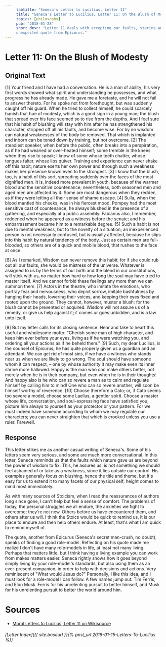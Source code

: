 ```yaml
---
     tabtitle: "Seneca's Letter to Lucilius, Letter 11"
     title: "Seneca's Letter to Lucilius, Letter 11: On the Blush of Modesty"
     topics: [philosophy]
     pub: "2018-01-28"
     short_desc: "Letter 11 deals with accepting our faults, staring an
     unexpected quote from Epicurus."
---
```


# Letter 11: On the Blush of Modesty

## Original Text

[1] Your friend and I have had a conversation. He is a man of ability; his very
first words showed what spirit and understanding he possesses, and what progress
he has already made. He gave me a foretaste, and he will not fail to answer
thereto. For he spoke not from forethought, but was suddenly caught off his
guard. When he tried to collect himself, he could scarcely banish that hue of
modesty, which is a good sign in a young man; the blush that spread over his
face seemed so to rise from the depths. And I feel sure that his habit of
blushing will stay with him after he has strengthened his character, stripped
off all his faults, and become wise. For by no wisdom can natural weaknesses of
the body be removed. That which is implanted and inborn can be toned down by
training, but not overcome. [2] The steadiest speaker, when before the public,
often breaks into a perspiration, as if he had wearied or over-heated himself;
some tremble in the knees when they rise to speak; I know of some whose teeth
chatter, whose tongues falter, whose lips quiver. Training and experience can
never shake off this habit; nature exerts her own power and through such a
weakness makes her presence known even to the strongest. [3] I know that the
blush, too, is a habit of this sort, spreading suddenly over the faces of the
most dignified men. It is, indeed more prevalent in youth, because of the warmer
blood and the sensitive countenance; nevertheless, both seasoned men and aged
men are affected by it.  Some are most dangerous when they redden, as if they
were letting all their sense of shame escape. [4] Sulla, when the blood mantled
his cheeks, was in his fiercest mood. Pompey had the most sensitive cast of
countenance; he always blushed in the presence of a gathering, and especially at
a public assembly. Fabianus also, I remember, reddened when he appeared as a
witness before the senate; and his embarrassment became him to a remarkable
degree. [5] Such a habit is not due to mental weakness, but to the novelty of a
situation; an inexperienced person is not necessarily confused, but is usually
affected, because he slips into this habit by natural tendency of the body. Just
as certain men are full-blooded, so others are of a quick and mobile blood, that
rushes to the face at once.

[6] As I remarked, Wisdom can never remove this habit; for if she could rub out
all our faults, she would be mistress of the universe. Whatever is assigned to
us by the terms of our birth and the blend in our constitutions, will stick with
us, no matter how hard or how long the soul may have tried to master itself. And
we cannot forbid these feelings any more than we can summon them. [7] Actors in
the theatre, who imitate the emotions, who portray fear and nervousness, who
depict sorrow, imitate bashfulness by hanging their heads, lowering their
voices, and keeping their eyes fixed and rooted upon the ground. They cannot,
however, muster a blush; for the blush cannot be prevented or acquired. Wisdom
will not assure us of a remedy, or give us help against it; it comes or goes
unbidden, and is a law unto itself.

[8] But my letter calls for its closing sentence. Hear and take to heart this
useful and wholesome motto: "Cherish some man of high character, and keep him
ever before your eyes, living as if he were watching you, and ordering all your
actions as if he beheld them." [9] Such, my dear Lucilius, is the counsel of
Epicurus; he has quite properly given us a guardian and an attendant. We can get
rid of most sins, if we have a witness who stands near us when we are likely to
go wrong. The soul should have someone whom it can respect, – one by whose
authority it may make even its inner shrine more hallowed. Happy is the man who
can make others better, not merely when he is in their company, but even when he
is in their thoughts! And happy also is he who can so revere a man as to calm
and regulate himself by calling him to mind! One who can so revere another, will
soon be himself worthy of reverence. [10] Choose therefore a Cato; or, if Cato
seems too severe a model, choose some Laelius, a gentler spirit. Choose a master
whose life, conversation, and soul-expressing face have satisfied you; picture
him always to yourself as your protector or your pattern. For we must indeed
have someone according to whom we may regulate our characters; you can never
straighten that which is crooked unless you use a ruler. Farewell.

## Response

This letter stikes me as another casual writing of Seneca's. Some of his letters
seem very serious, and some are much more conversational. In this letter, Seneca
remninds us that the faults which nature gave us are beyond the power of wisdom
to fix. This, he assures us, is not something we should feel ashamed of or take
as a weakness, since it lies outside our control. His examples generally focus
on blushing, hence the title and theme, but it's easy for us to extend it to
many facets of our physical self; height comes to mind most immediately.

As with many sources of Stoicism, when I read the reassurances of authors long
since gone, I can't help but feel a sense of comfort. The problems of today, the
personal struggles we all endure, the anxieties we fight to overcome; they're
not new. Others before us have encountered them, and others after us will. I
think the Stoics would be quick to remind us, it is our place to endure and then
help others endure. At least, that's what I am quick to remind myself of.

The quote, another from Epicurus (Seneca's secret man-crush, no doubt), speaks
of finding a good role-model. Reflecting on his quote made me realize I don't
have many role-models in life, at least not many living. Perhaps that matters
little, but I think having a living example you can work from makes matters
easier. Seneca rightly shows how it goes beyond simply living by your
role-model's standards, but also using them as an ever-present companion, in
order to help with decisions and actions. Very reminiscent of "What would Jesus
do?" Personally, I like this idea, and I must look for a role-model I can
follow. A few names jump out: Tim Ferris, and Elon Musk. Ferris for his
unrelenting pursuit to better himself, and Musk for his unrelenting pursuit to
better the world around him.

# Sources

* [Moral Letters to Lucilius, Letter 11 on Wikisource](
https://en.wikisource.org/wiki/Moral_letters_to_Lucilius/Letter_11)

###### [Letter Index]({{ site.baseurl }}{% post_url 2018-01-15-Letters-To-Lucilius %})
